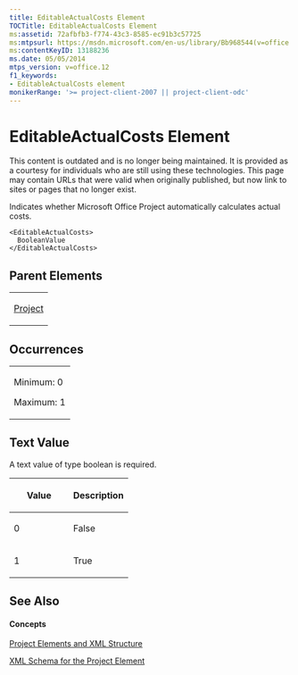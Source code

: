 ```yaml
---
title: EditableActualCosts Element
TOCTitle: EditableActualCosts Element
ms:assetid: 72afbfb3-f774-43c3-8585-ec91b3c57725
ms:mtpsurl: https://msdn.microsoft.com/en-us/library/Bb968544(v=office.12)
ms:contentKeyID: 13188236
ms.date: 05/05/2014
mtps_version: v=office.12
f1_keywords:
- EditableActualCosts element
monikerRange: '>= project-client-2007 || project-client-odc'
---
```


# EditableActualCosts Element

This content is outdated and is no longer being maintained. It is provided as a courtesy for individuals who are still using these technologies. This page may contain URLs that were valid when originally published, but now link to sites or pages that no longer exist.

Indicates whether Microsoft Office Project automatically calculates actual costs.

    <EditableActualCosts>
      BooleanValue
    </EditableActualCosts>

## Parent Elements

<table>
<colgroup>
<col style="width: 100%" />
</colgroup>
<tbody>
<tr class="odd">
<td><p><a href="bb968701(v=office.12).md">Project</a></p></td>
</tr>
</tbody>
</table>

## Occurrences

<table>
<colgroup>
<col style="width: 100%" />
</colgroup>
<tbody>
<tr class="odd">
<td><p>Minimum: 0</p>
<p>Maximum: 1</p></td>
</tr>
</tbody>
</table>

## Text Value

A text value of type boolean is required.

<table>
<colgroup>
<col style="width: 50%" />
<col style="width: 50%" />
</colgroup>
<thead>
<tr class="header">
<th><p>Value</p></th>
<th><p>Description</p></th>
</tr>
</thead>
<tbody>
<tr class="odd">
<td><p>0</p></td>
<td><p>False</p></td>
</tr>
<tr class="even">
<td><p>1</p></td>
<td><p>True</p></td>
</tr>
</tbody>
</table>

## See Also

#### Concepts

[Project Elements and XML Structure](bb968439\(v=office.12\).md)

[XML Schema for the Project Element](bb968695\(v=office.12\).md)

